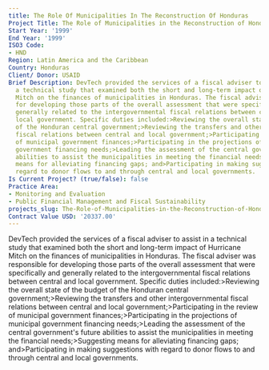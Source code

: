 ```yaml
---
title: The Role Of Municipalities In The Reconstruction Of Honduras
Project Title: The Role of Municipalities in the Reconstruction of Honduras
Start Year: '1999'
End Year: '1999'
ISO3 Code:
- HND
Region: Latin America and the Caribbean
Country: Honduras
Client/ Donor: USAID
Brief Description: DevTech provided the services of a fiscal adviser to assist in
  a technical study that examined both the short and long-term impact of Hurricane
  Mitch on the finances of municipalities in Honduras. The fiscal adviser was responsible
  for developing those parts of the overall assessment that were specifically and
  generally related to the intergovernmental fiscal relations between central and
  local government. Specific duties included:>Reviewing the overall state of the budget
  of the Honduran central government;>Reviewing the transfers and other intergovernmental
  fiscal relations between central and local government;>Participating in the review
  of municipal government finances;>Participating in the projections of municipal
  government financing needs;>Leading the assessment of the central government's future
  abilities to assist the municipalities in meeting the financial needs;>Suggesting
  means for alleviating financing gaps; and>Participating in making suggestions with
  regard to donor flows to and through central and local governments.
Is Current Project? (true/false): false
Practice Area:
- Monitoring and Evaluation
- Public Financial Management and Fiscal Sustainability
projects_slug: The-Role-of-Municipalities-in-the-Reconstruction-of-Honduras
Contract Value USD: '20337.00'
---
```


DevTech provided the services of a fiscal adviser to assist in a technical study that examined both the short and long-term impact of Hurricane Mitch on the finances of municipalities in Honduras. The fiscal adviser was responsible for developing those parts of the overall assessment that were specifically and generally related to the intergovernmental fiscal relations between central and local government. Specific duties included:>Reviewing the overall state of the budget of the Honduran central government;>Reviewing the transfers and other intergovernmental fiscal relations between central and local government;>Participating in the review of municipal government finances;>Participating in the projections of municipal government financing needs;>Leading the assessment of the central government's future abilities to assist the municipalities in meeting the financial needs;>Suggesting means for alleviating financing gaps; and>Participating in making suggestions with regard to donor flows to and through central and local governments.